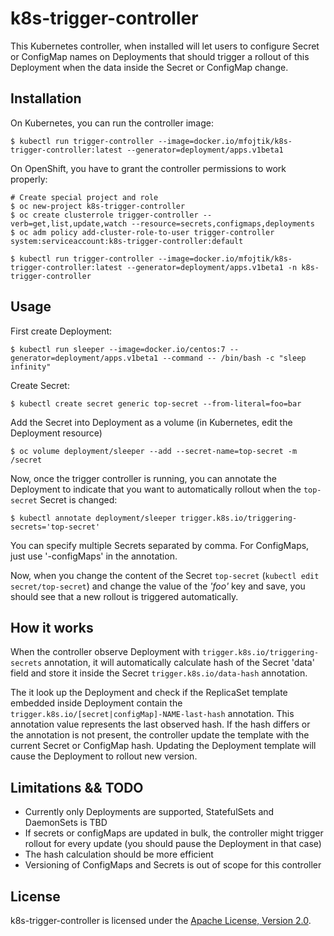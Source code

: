 # k8s-trigger-controller

This Kubernetes controller, when installed will let users to configure Secret or ConfigMap
names on Deployments that should trigger a rollout of this Deployment when the data inside
the Secret or ConfigMap change.

## Installation

On Kubernetes, you can run the controller image:

```
$ kubectl run trigger-controller --image=docker.io/mfojtik/k8s-trigger-controller:latest --generator=deployment/apps.v1beta1
```

On OpenShift, you have to grant the controller permissions to work properly:

```
# Create special project and role
$ oc new-project k8s-trigger-controller
$ oc create clusterrole trigger-controller --verb=get,list,update,watch --resource=secrets,configmaps,deployments
$ oc adm policy add-cluster-role-to-user trigger-controller system:serviceaccount:k8s-trigger-controller:default

$ kubectl run trigger-controller --image=docker.io/mfojtik/k8s-trigger-controller:latest --generator=deployment/apps.v1beta1 -n k8s-trigger-controller
```

## Usage

First create Deployment:
```
$ kubectl run sleeper --image=docker.io/centos:7 --generator=deployment/apps.v1beta1 --command -- /bin/bash -c "sleep infinity"
```

Create Secret:
```
$ kubectl create secret generic top-secret --from-literal=foo=bar
```

Add the Secret into Deployment as a volume (in Kubernetes, edit the Deployment resource)
```
$ oc volume deployment/sleeper --add --secret-name=top-secret -m /secret
```

Now, once the trigger controller is running, you can annotate the Deployment to indicate that
you want to automatically rollout when the `top-secret` Secret is changed:

```
$ kubectl annotate deployment/sleeper trigger.k8s.io/triggering-secrets='top-secret'
```

You can specify multiple Secrets separated by comma. For ConfigMaps, just use '-configMaps' in the annotation.

Now, when you change the content of the Secret `top-secret` (`kubectl edit secret/top-secret`) and change
the value of the *'foo'* key and save, you should see that a new rollout is triggered automatically.

## How it works

When the controller observe Deployment with `trigger.k8s.io/triggering-secrets` annotation, it will automatically
calculate hash of the Secret 'data' field and store it inside the Secret `trigger.k8s.io/data-hash` annotation.

The it look up the Deployment and check if the ReplicaSet template embedded inside Deployment contain
the `trigger.k8s.io/[secret|configMap]-NAME-last-hash` annotation. This annotation value represents the last
observed hash. If the hash differs or the annotation is not present, the controller update the template
with the current Secret or ConfigMap hash. Updating the Deployment template will cause the Deployment to
rollout new version.

## Limitations && TODO

* Currently only Deployments are supported, StatefulSets and DaemonSets is TBD
* If secrets or configMaps are updated in bulk, the controller might trigger rollout for every update (you should pause the Deployment in that case)
* The hash calculation should be more efficient
* Versioning of ConfigMaps and Secrets is out of scope for this controller

## License

 k8s-trigger-controller is licensed under the [Apache License, Version 2.0](http://www.apache.org/licenses/).